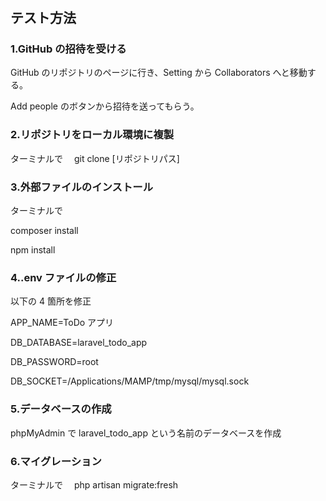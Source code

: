 #

## テスト方法

### 1.GitHub の招待を受ける

GitHub のリポジトリのページに行き、Setting から Collaborators へと移動する。

Add people のボタンから招待を送ってもらう。

### 2.リポジトリをローカル環境に複製

ターミナルで　 git clone [リポジトリパス]

### 3.外部ファイルのインストール

ターミナルで

composer install

npm install

### 4..env ファイルの修正

以下の 4 箇所を修正

APP_NAME=ToDo アプリ

DB_DATABASE=laravel_todo_app

DB_PASSWORD=root

DB_SOCKET=/Applications/MAMP/tmp/mysql/mysql.sock

### 5.データベースの作成

phpMyAdmin で laravel_todo_app という名前のデータベースを作成

### 6.マイグレーション

ターミナルで　 php artisan migrate:fresh
